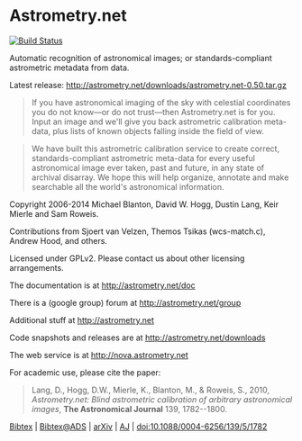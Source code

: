 Astrometry.net
==============

[![Build Status](https://travis-ci.org/dstndstn/astrometry.net.png?branch=master)](https://travis-ci.org/dstndstn/astrometry.net)

Automatic recognition of astronomical images; or standards-compliant
astrometric metadata from data.

Latest release: http://astrometry.net/downloads/astrometry.net-0.50.tar.gz

> If you have astronomical imaging of the sky with celestial coordinates
> you do not know—or do not trust—then Astrometry.net is for you. Input
> an image and we'll give you back astrometric calibration meta-data,
> plus lists of known objects falling inside the field of view.

> We have built this astrometric calibration service to create correct,
> standards-compliant astrometric meta-data for every useful
> astronomical image ever taken, past and future, in any state of
> archival disarray. We hope this will help organize, annotate and make
> searchable all the world's astronomical information.

Copyright 2006-2014 Michael Blanton, David W. Hogg, Dustin Lang, Keir
Mierle and Sam Roweis.

Contributions from Sjoert van Velzen, Themos Tsikas (wcs-match.c),
Andrew Hood, and others.

Licensed under GPLv2.  Please contact us about other licensing
arrangements.

The documentation is at http://astrometry.net/doc

There is a (google group) forum at http://astrometry.net/group

Additional stuff at http://astrometry.net

Code snapshots and releases are at http://astrometry.net/downloads

The web service is at http://nova.astrometry.net


For academic use, please cite the paper:

> Lang, D., Hogg, D.W., Mierle, K., Blanton, M., & Roweis, S.,
> 2010,
> *Astrometry.net: Blind astrometric calibration of arbitrary astronomical images*,
> **The Astronomical Journal** 139, 1782--1800.

[Bibtex](http://astrometry.net/lang2010.bib.txt)
| [Bibtex@ADS](http://adsabs.harvard.edu/cgi-bin/nph-bib_query?bibcode=2010AJ....139.1782L&data_type=BIBTEX&db_key=AST&nocookieset=1)
| [arXiv](http://arxiv.org/abs/0910.2233)
| [AJ](http://iopscience.iop.org/1538-3881/139/5/1782/article)
| [doi:10.1088/0004-6256/139/5/1782](http://dx.doi.org/10.1088/0004-6256/139/5/1782)

